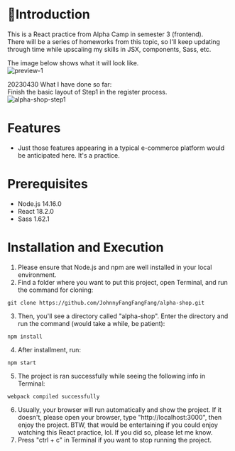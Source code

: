 # 🏬Introduction
This is a React practice from Alpha Camp in semester 3 (frontend).  
There will be a series of homeworks from this topic, so I'll keep updating through time while upscaling my skills in JSX, components, Sass, etc.

The image below shows what it will look like.  
![preview-1](https://user-images.githubusercontent.com/121143837/235332361-33b2e1d5-f968-4e35-a792-5cfa4ff68728.png)

20230430 What I have done so far:  
Finish the basic layout of Step1 in the register process.  
![alpha-shop-step1](https://user-images.githubusercontent.com/121143837/235332392-7902c2d2-9105-498f-b22f-5c2f648e6117.png)


# Features
* Just those features appearing in a typical e-commerce platform would be anticipated here. It's a practice.

# Prerequisites
* Node.js 14.16.0
* React 18.2.0
* Sass 1.62.1


# Installation and Execution
1. Please ensure that Node.js and npm are well installed in your local environment.
2. Find a folder where you want to put this project, open Terminal, and run the command for cloning:
```
git clone https://github.com/JohnnyFangFangFang/alpha-shop.git
```
3. Then, you'll see a directory called "alpha-shop". Enter the directory and run the command (would take a while, be patient):
```
npm install
```
4. After installment, run:
```
npm start
```
5. The project is ran successfully while seeing the following info in Terminal:
```
webpack compiled successfully
```
6. Usually, your browser will run automatically and show the project. If it doesn't, please open your browser, type "http://localhost:3000", then enjoy the project. BTW, that would be entertaining if you could enjoy watching this React practice, lol. If you did so, please let me know.
7. Press "ctrl + c" in Terminal if you want to stop running the project.
